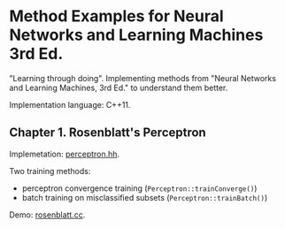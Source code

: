 Method Examples for Neural Networks and Learning Machines 3rd Ed.
=================================================================

"Learning through doing". Implementing methods from "Neural Networks and
Learning Machines, 3rd Ed." to understand them better.

Implementation language: C++11.

Chapter 1. Rosenblatt's Perceptron
----------------------------------

Implemetation: [perceptron.hh](perceptron.hh).

Two training methods:

 * perceptron convergence training (`Perceptron::trainConverge()`)
 * batch training on misclassified subsets (`Perceptron::trainBatch()`)

Demo: [rosenblatt.cc](rosenblatt.cc).
